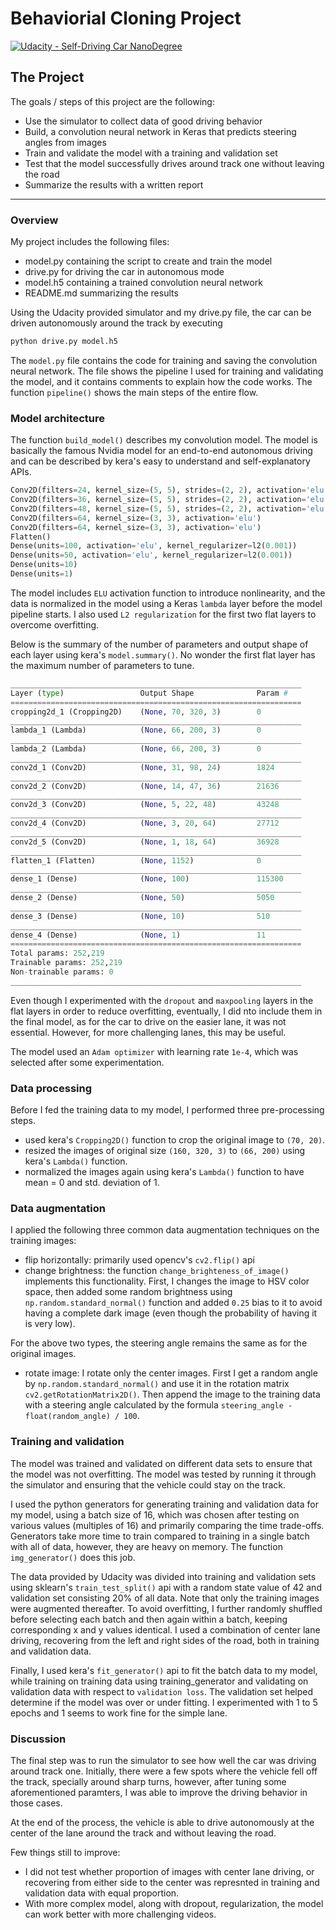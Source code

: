 # Behaviorial Cloning Project

[![Udacity - Self-Driving Car NanoDegree](https://s3.amazonaws.com/udacity-sdc/github/shield-carnd.svg)](http://www.udacity.com/drive)


The Project
---
The goals / steps of this project are the following:
* Use the simulator to collect data of good driving behavior
* Build, a convolution neural network in Keras that predicts steering angles from images
* Train and validate the model with a training and validation set
* Test that the model successfully drives around track one without leaving the road
* Summarize the results with a written report


[//]: # (Image References)

[image1]: ./examples/placeholder.png "Model Visualization"
[image2]: ./examples/placeholder.png "Grayscaling"
[image3]: ./examples/placeholder_small.png "Recovery Image"
[image4]: ./examples/placeholder_small.png "Recovery Image"
[image5]: ./examples/placeholder_small.png "Recovery Image"
[image6]: ./examples/placeholder_small.png "Normal Image"
[image7]: ./examples/placeholder_small.png "Flipped Image"


---
### Overview

<!-- #### 1. Submission includes all required files and can be used to run the simulator in autonomous mode -->
My project includes the following files:
* model.py containing the script to create and train the model
* drive.py for driving the car in autonomous mode
* model.h5 containing a trained convolution neural network
* README.md summarizing the results

<!-- #### 2. Submission includes functional code -->
Using the Udacity provided simulator and my drive.py file, the car can be driven autonomously around the track by executing
```sh
python drive.py model.h5
```

<!-- #### 3. Submission code is usable and readable -->
The `model.py` file contains the code for training and saving the convolution neural network. The file shows the pipeline I used for training and validating the model, and it contains comments to explain how the code works. The function `pipeline()` shows the main steps of the entire flow.


### Model architecture

<!-- #### 1. An appropriate model architecture has been employed -->
The function `build_model()` describes my convolution model. The model is basically the famous Nvidia model for an end-to-end autonomous driving and can be described by kera's easy to understand and self-explanatory APIs.
```python
Conv2D(filters=24, kernel_size=(5, 5), strides=(2, 2), activation='elu')
Conv2D(filters=36, kernel_size=(5, 5), strides=(2, 2), activation='elu')
Conv2D(filters=48, kernel_size=(5, 5), strides=(2, 2), activation='elu')
Conv2D(filters=64, kernel_size=(3, 3), activation='elu')
Conv2D(filters=64, kernel_size=(3, 3), activation='elu')
Flatten()
Dense(units=100, activation='elu', kernel_regularizer=l2(0.001))
Dense(units=50, activation='elu', kernel_regularizer=l2(0.001))
Dense(units=10)
Dense(units=1)
```

The model includes `ELU` activation function to introduce nonlinearity, and the data is normalized in the model using a Keras `lambda` layer before the model pipeline starts. I also used `L2 regularization` for the first two flat layers to overcome overfitting.

Below is the summary of the number of parameters and output shape of each layer using kera's `model.summary()`. No wonder the first flat layer has the maximum number of parameters to tune.
```python
_________________________________________________________________
Layer (type)                 Output Shape              Param #
=================================================================
cropping2d_1 (Cropping2D)    (None, 70, 320, 3)        0
_________________________________________________________________
lambda_1 (Lambda)            (None, 66, 200, 3)        0
_________________________________________________________________
lambda_2 (Lambda)            (None, 66, 200, 3)        0
_________________________________________________________________
conv2d_1 (Conv2D)            (None, 31, 98, 24)        1824
_________________________________________________________________
conv2d_2 (Conv2D)            (None, 14, 47, 36)        21636
_________________________________________________________________
conv2d_3 (Conv2D)            (None, 5, 22, 48)         43248
_________________________________________________________________
conv2d_4 (Conv2D)            (None, 3, 20, 64)         27712
_________________________________________________________________
conv2d_5 (Conv2D)            (None, 1, 18, 64)         36928
_________________________________________________________________
flatten_1 (Flatten)          (None, 1152)              0
_________________________________________________________________
dense_1 (Dense)              (None, 100)               115300
_________________________________________________________________
dense_2 (Dense)              (None, 50)                5050
_________________________________________________________________
dense_3 (Dense)              (None, 10)                510
_________________________________________________________________
dense_4 (Dense)              (None, 1)                 11
=================================================================
Total params: 252,219
Trainable params: 252,219
Non-trainable params: 0
_________________________________________________________________
```

<!-- #### 2. Attempts to reduce overfitting in the model -->
Even though I experimented with the `dropout` and `maxpooling` layers in the flat layers in order to reduce overfitting, eventually, I did nto include them in the final model, as for the car to drive on the easier lane, it was not essential. However, for more challenging lanes, this may be useful.

<!-- #### 3. Model parameter tuning -->
The model used an `Adam optimizer` with learning rate `1e-4`, which was selected after some experimentation.


### Data processing

Before I fed the training data to my model, I performed three pre-processing steps.
* used kera's `Cropping2D()` function to crop the original image to `(70, 20)`.
* resized the images of original size `(160, 320, 3)` to `(66, 200)` using kera's `Lambda()` function.
* normalized the images again using kera's `Lambda()` function to have mean = 0 and std. deviation of 1.


### Data augmentation

I applied the following three common data augmentation techniques on the training images:
* flip horizontally: primarily used opencv's `cv2.flip()` api
* change brightness: the function `change_brighteness_of_image()` implements this functionality. First, I changes the image to HSV color space, then added some random brightness using `np.random.standard_normal()` function and added `0.25` bias to it to avoid having a complete dark image (even though the probability of having it is very low).

For the above two types, the steering angle remains the same as for the original images.

* rotate image: I rotate only the center images. First I get a random angle by `np.random.standard_normal()` and use it in the rotation matrix `cv2.getRotationMatrix2D()`. Then append the image to the training data with a steering angle calculated by the formula `steering_angle - float(random_angle) / 100`.


### Training and validation

The model was trained and validated on different data sets to ensure that the model was not overfitting. The model was tested by running it through the simulator and ensuring that the vehicle could stay on the track.

I used the python generators for generating training and validation data for my model, using a batch size of 16, which was chosen after testing on various values (multiples of 16) and primarily comparing the time trade-offs. Generators take more time to train compared to training in a single batch with all of data, however, they are heavy on memory. The function `img_generator()` does this job.

The data provided by Udacity was divided into training and validation sets using sklearn's `train_test_split()` api with a random state value of 42 and validation set consisting 20% of all data. Note that only the training images were augmented thereafter. To avoid overfitting, I further randomly shuffled before selecting each batch and then again within a batch, keeping corresponding x and y values identical. I used a combination of center lane driving, recovering from the left and right sides of the road, both in training and validation data.

Finally, I used kera's `fit_generator()` api to fit the batch data to my model, while training on training data using training_generator and validating on validation data with respect to `validation loss`. The validation set helped determine if the model was over or under fitting. I experimented with 1 to 5 epochs and 1 seems to work fine for the simple lane.


### Discussion

The final step was to run the simulator to see how well the car was driving around track one. Initially, there were a few spots where the vehicle fell off the track, specially around sharp turns, however, after tuning some aforementioned paramters, I was able to improve the driving behavior in those cases.

At the end of the process, the vehicle is able to drive autonomously at the center of the lane around the track and without leaving the road.

Few things still to improve:
* I did not test whether proportion of images with center lane driving, or recovering from either side to the center was represnted in training and validation data with equal proportion.
* With more complex model, along with dropout, regularization, the model can work better with more challenging videos.
